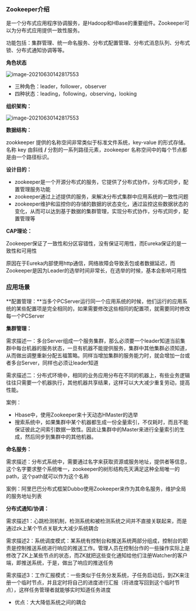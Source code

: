 ### Zookeeper介绍

​	是一个分布式应用程序协调服务，是Hadoop和HBase的重要组件。Zookeeper可以为分布式应用提供一致性服务。

​	功能包括：集群管理、统一命名服务、分布式配置管理、分布式消息队列、分布式锁、分布式通知协调等等。

**角色状态**

![image-20210630142817553](https://youcai922.github.io/99.src/img/image-20210630142817553.png)

- 三种角色：leader，follower，observer
- 四种状态：leading，following，observing，looking

**组织架构：**

![image-20210630142817553](https://youcai922.github.io/99.src/img/20210630143852.png)

**数据结构：**

zookkeeper 提供的名称空间非常类似于标准文件系统，key-value 的形式存储。名称 key 由斜线 **/** 分割的一系列路径元素，zookeeper 名称空间中的每个节点都是由一个路径标识。

**设计目的：**

- zookeeper是一个开源分布式的服务，它提供了分布式协作，分布式同步，配置管理服务功能
- zookeeper通过上述提供的服务，来解决分布式集群中应用系统的一致性问题
- zookeeper维护和监控你的存储的数据的状态变化，通过监控这些数据状态的变化，从而可以达到基于数据的集群管理，实现分布式协作，分布式同步，配置管理等

**CAP理论：**

Zookeeper保证了一致性和分区容错性，没有保证可用性，而Eureka保证的是一致性和可用性

原因在于Eureka内部使用http通信，网络故障会导致丢包或者数据延迟，而Zookeeper是因为Leader的选举时间非常长，在选举的时候，基本会影响可用性

### 应用场景

**配置管理：**当多个PCServer运行同一个应用系统的时候，他们运行的应用系统的某些配置项是完全相同的，如果需要修改这些相同的配置项，就需要同时修改每一个PCServer

**集群管理：**

需求描述一：多台Server组成一个服务集群，那么必须要一个leader知道当前集群中每台机器的服务状态，一旦有机器不能提供服务，集群中其他集群必须知道，从而做出调整重新分配五福策略。同样当增加集群的服务能力时，就会增加一台或者多台Server，同样也必须让leader知道

需求描述二：分布式环境中，相同的业务应用分布在不同的机器上，有些业务逻辑往往只需要一个机器执行，其他机器共享结果，这样可以大大减少重复劳动，提高性能。

案例：

- Hbase中，使用Zookeeper来十天动态HMaster的选举
- 搜索系统中，如果集群中某个机器都生成一份全量索引，不仅耗时，而且不能保证彼此之间索引数据一致性。因此让集群中的Master来进行全量索引的生成，然后同步到集群中的其他机器。

**命名服务：**

需求描述：分布式系统中，需要通过名字来获取资源或服务地址，提供者等信息，这个名字要求整个系统唯一，zookeeper的树形结构先天满足这种全局唯一的path，这个path就可以作为这个名称

案例：阿里巴巴分布式框架Dubbo使用Zookeeper来作为其命名服务，维护全局的服务地址列表

**分布式通知/协调：**

需求描述1​：心跳检测机制，检测系统和被检测系统之间并不直接关联起来，而是通过zk上某个节点关联大大减少系统耦合

需求描述2：系统调度模式：某系统有控制台和推送系统两部分组成，控制台的职责是控制推送系统进行响应的推送工作。管理人员在控制台作的一些操作实际上是修改了ZK上某些节点的状态，而ZK就把这些变化通知给他们注册Watcher的客户端，即推送系统，于是，做出了响应的推送任务

需求描述3：工作汇报模式：一些类似于任务分发系统，子任务启动后，到ZK来注册一个临时节点，并且定时将自己的进度进行汇报（将进度写回到这个临时节点），这样任务管理者就能够实时知道任务进度

- 优点：大大降低系统之间的耦合
